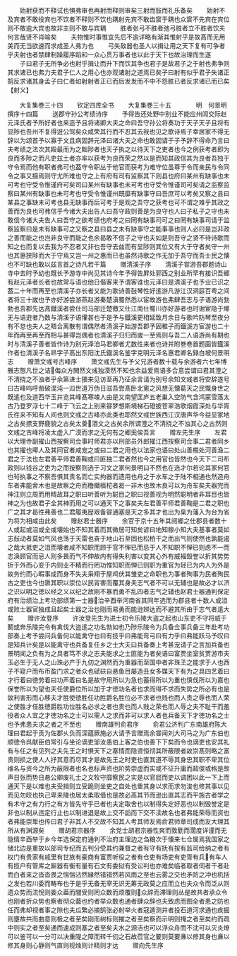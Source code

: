 <!-- { "loadSidebar": true } -->
　　始射获而不释试也惧弗审也再射而释则审矣三射而鼔而礼乐备矣
　　始射不及宾者不敢役宾也不饮者不释则不饮也耦射先宾不敢齿賔于耦也众賔不先宾在宾位则不敢逾大宾也故非主则不敢与宾耦
　　胜者张弓不胜者弛弓胜者立不胜者饮夫何言哉贤不肖喻矣
　　夫物惟时事惟宜先后不逾详略有渐其惟射乎是故髙而无用美而无当欲速而求成圣人弗为也
　　弓矢敌器也圣人以揖让用之天下复有可争者乎夫射也者禁肆制躁履序蹈和一众心贯万事者也以此于天下也故治理而生遂
　　子曰君子无所争必也射乎揖让而升下而饮其争也君子是故君子之于射也弗争则其求诸已也弗力夫君子仁人之用心也亦观诸射之道焉已矣子曰射有似乎君子失诸正鹄反求诸其身孟子曰仁者如射射者正已而后发发而不中不怨胜已者反求诸已而已矣【射义】

　　大复集巻三十四
　　钦定四库全书
　　大复集巻三十五　　　　明　何景明　撰序十四篇
　　送郡守孙公考绩诗序
　　予得告还处野中别业不能应州闾交际赵元泽氏者予所好者也来造予且将诸卿大夫之命曰吾守孙公将奏功于天子天子且将有显陟也吾州不复得迓公驾矣众咸荣其行而不忍其去我也见之歌诗焉子幸居家不得无辞以为颂首予以寡于文且病固辞元泽曰诸大夫之命也敢固请于子予辞不得命乃言曰夫考绩之法次其殿最而为之黜陟者也天子执之以待天下之吏者也今之例获考者即为良而多陟之而凡吏兹土者亦率以获考为良而荣之然以是而知其政信其为良者吾独于守令焉而他有职者弗可也葢守令职丛于他官而获考为难守位虽尊于令而亲民与令同令之事又摄焉则守尤所难也守之上有府有司有监察其下则县也府曰某州有缺事也未可考也守受令惟谨府可矣司曰某州有缺事也未可考也守受令惟谨司可矣请之监察监察曰某州有缺事也未可考也守受令惟谨州既靡有缺事守曰吾庶可以考矣又察之县曰某县之事缺未可考也县无缺事而后可考于是观之吾守之获考也可不谓之难乎其政之善而为良也可弗信乎今诸大夫出告人曰吾守政则善是为良守也人曰子私子之守也未敢信今诸大夫告人曰吾守之欲考绩也府考之曰罔有缺事司可之曰罔有缺事司请于监察监察曰是未有缺事可之又察之县曰县之未有缺事守之能事事也则人必曰是岂非政之善而能之也岂非良守而能之也余曷敢不信子之守也夫如是则吾守之贤不待诗歌而知之也而复以去我为不忍者又非也吾守去兹而有显陟则其位又有大于守者矣守一州也其惠狭陟而大于守焉又岂一州之惠而已也虽然诗歌之作无加于吾守而吾士民之懐也不可缺也敢以兹言首之诗凡若干篇
　　赠清溪子序
　　清溪子甞游吾郡题诗山寺中去时予幼也既长予游寺中尚见其诗今年予得告屛处郭西之别业所罕有接识吾郷有赵元泽者长者也故常与语也他日偕客来予谓客谁也元泽曰是清溪子也予业已识之葢二十年而再至也清溪子亦长者又能为歌诗善鼔琴性好逺游凡游江汉洞庭百粤之间者将三十嵗也予亦好游尝游燕赵游秦楚滇蜀然悉以宦故游也弗肆吾志与子语游尚勃勃也吾郡先达髙鐡溪者尝仕司马部迁楚徼又仕江南仕蜀川亦好游者也时谢宦隐于鄊无与语逰者乃数与清溪子语懽甚也于是予与鐡溪更相延致月余日与歌吟防琴至夜分有不怠也夫人之晤合离散有谓偶然者清溪子始游吾郡予固稚子而鐡溪方宦游也二十年而再至再至而相与甚得岂偶者也清溪子归归而嵗一至焉则与吾二人语游尚有期也时与清溪子善者皆作诗为别元泽洎马君卿者尤数徃来者也诗并附巻巻首题画皆鐡溪作者也清溪子名昻字子髙出东阳沈氏鐡溪名鉴字克明元泽名惠君卿名録白坡何景明志
　　赠萧文彧号古峰序
　　萧文彧先生与予父兄游者数十载与余游者六七年博雅志慤凡世之诘侮众方閧然文彧独漠然不知也余益爱焉语多合意尝谓曰君其澄之不清挠之不浊者乎余第进士猥来见访至再乃征余言请为别号余知文彧者将安辞遂号曰古峰呜呼凿破混沌一泒世道万伪日滋吾尝髙卧北窻之风想无懐葛天之民慨身世之既逺也及道西华玉井览其峰髙寒竦人由是又南望匡庐五老巢入空防气含鸿蒙雪落太古乃登罗浮七十二峰于飞云之上别来甞梦想斯境梯石磴披苍翠浩歌烟霞深处与华胥氏徃来不知有人间也则文彧之古峰亦此类也耶然文彧世族西江汉唐声华今益显家地之古矣摽支野鹿貌之古矣太羮酒文之古矣余所谓澄之不清挠之不浊其心之古然则文彧之古峰将凌太虚入广漠而求之无何有之郷奚俟吾言
　　赠左先生序
　　左君以大理寺副擢山西按察司佥事时师君亦以刑部员外郎擢江西按察司佥事二君者同乡也其擢也鄊人及其同官者咸宠之或曰二君之用也以法家也语曰处山善樵处河善渔二君之于法也左君善平师君善鞠或曰匪独二君者然也今之用官也皆然也今天下二司布政则以钱谷之吏为之而按察则选于习文之家何景明曰不然也在选才尔若论其家何官也茍执事之不察吾惧其责名而亡实拘器而遗用也舟之于水车之于陆不相通也然造舟车者弗能舍木也是故察之舟而橹檝樯柁者曷一非木也故木良可以为舟车矣夫器完而神注则立周而用精故耳之职曰听善听为聪目之职曰视善视为明然聪明者非耳目也皆神之为也故君子全其神而用之可以通天下之事矣夫左君善平师君善鞠是二君之职也广之其才曷徃弗善也二君履夷歴艰备甞通塞是天之多其才也出为臬为藩入为台为省为将为相咸由此矣
　　赠赵君士器序
　　余官于京十五年其阅郷之仕郡县者数十人或起或沮或全或壊始也不知其着而其微居可知矣谚曰地知稼小知大夫基事者莫如志鼔动者莫如气风也荡于天雷也奋于地山石至固也松柏干之而出气则使然也孰能遏之哉大抵吏之沮而壊者咸不知职而顾于官不惮已而忌于人不知职不惮已则虑不一而志涣顾官而忌人则多畏而气不伸故内有得失利害以变其心外有威福毁誉以折其势势折于外而心变于内则业不精而行罔功惟知职而惮已则职为重官为轻已为内人为外是故务约而心暇事成而身不失夫枭翔于屋鸡伏其雏吏之命职也为事者殉事为民者殉民古之吏也今也隳其职以崇位以民冐害而覆其身夫志气者不可以无辅也是故必才以济之识以明之徳以经之义以纪之故刚不暴而勇不乱四者志气之辅也赵君士器通判保定府有治绩治上考功部绩第一士器治辛酉举河南省其同年选而为郡县者十数人或沮或败士器官独成且起矣士器之治也刚而易勇而能逊辨达而不避其所由于志气者逺大矣
　　赠许汝登序
　　许汝登先生为进士初令乐陵大盗之起也山东吏不守将威于鬭或奔乐陵完令有禽伐大盗逺之功名勃如也乃陟乐陵令为兵备佥事兵备三年赴考功部奏上考予尝问兵备何以能禽守也曰有技乎曰弗能弯弓曰有力乎曰弗能跃马予叹曰是知兵计矣是以能禽守也兵备复任乡之士大夫曰兵备奏上考甚宠请子之言加兵备也景明闻之负有为之具者笃不求之志夫能求之士匪能为者矣语曰富贾坐室贫贾游市夫玉必生于无人之山珠必产于九仞之渊然而为重器而至国中者非珠玊之能求于人也西子不窥户而布币盈门求之者众也碔砆自悬鱼目屡造丑女多媒天下有为之具四艺着曰才行着曰徳劳着曰功声着曰名是故守用所以为急也蓄得所以为重也慎伐所以为嘉也保誉所以为望也夫任使爵位所以加于才徳功名者也求而得不求而失势之所必有也是故利害形而心移夫才胜使徳胜任功胜爵名胜位必不求者也贱也而人贵之辱也而人荣之使胜才任胜徳爵胜功位胜名必求之者也贵也而人贱之荣也而人辱之夫不耻干而羞役者众人宜之才徳功名之士可以需人之求而非可以求人者也兵备天下才徳功名之士也予弗患夫求之者之不至也
　　赠南雄判俞君序
　　俞君公济判广东南雄府陈大理曰君起于贡为佐郡乆负而深蕴厥施必大请予言赠焉余甞闻刘大司马之为广东伯也顺徳令呉献臣伯常引与坐论谪吏邹汝愚伯上客之伯也善下下矣而令也谪吏也安其礼有与任之有见列之夫先王之时惧天下之塞情而隐贤恒彻其所蔽限者故崇髙则略之富贵则损之使人人抒其意而尽其才是故先王之时吏也直其道不辱其身忠其职不卑其位维名与资今之所为蔽限者也名也标声资也阶势崇虚而实或不征升庸而超俊或格是故声日张而势日悬公卿废礼士之文牧守靡察民之实是以官屈而吏以调困以此一下上而通天下是以难也夫受揖则立受跪则坐吏之自处也重其身以求而求勿浚也修其事以见而见勿皎也执己卑来陵也居太柔取借也是故必髙其节而逊出直其志而平施古者学之有术守之有力行之有方皆先守乎已者也夫定取舍也以制得失定好恶也以制毁誉定是非也以制从违定行止也以制进退是故上交不謟而下交不渎故名也者弗能荣辱而资也者弗能崇卑也传曰君子非其人不交故不知其人考其师友焉俞君师章司成而友大理其所从有渊源矣
　　赠胡君宗器序
　　余党士胡君宗器性爽而敦勤而濶度详谨而无隐情辛酉举于乡今年选保定府通判不治府主理边之刍粮次于懐来七仓属焉我国家之储北边是重故以部司专纪而五判分受其约兼督之者有守有抚有按有监司给纳之者有权门有贵家有戚里有世族有豪商有富贾听役之者有仓吏有场吏有吏胥有兵有车人有揽户有管库之厮器有衡有量有石文有委狱有受讼判也亦难矣临者取者伺者干者赴而白者来之沓沓畏之惴惴沾然縁然错错然若风雨之至也云雾之交也矛防之冲也机括之发也若川委而畴布也于是乎无备无宰无识无筹无政莫之应而立也夫众令而泛从则遗众势而流恱则委众葢而闇受则罔众数而烦覆则众辞而滞理则丛是故共者承众令也刚者折众势也察者彻众葢也约者举众数也通者肆众辞也夫致虑而图全者患之防也任而弗却视者事之隙也夫瓜繁必摘鹄张必射举火者冦遁测井者投石道河求通也疾掘则壅故共而曲意则极之者至矣刚而树标则摧之者至矣察而示明则掩之者至矣约而疏中则实之者至矣通而速成则塞之者至矣夫水之源洁也可以浮众舟而不沈可以灭炎燎可以鉴可以一分可以决重隄之障而转千仞之石故莅官之要则莫要亷以修其身也亷以修其身则心静则气直则视烛则计精则才达
　　赠向先生序
